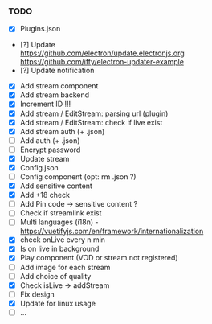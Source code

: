 ### TODO

- [x] Plugins.json
- [?] Update<br>
    https://github.com/electron/update.electronjs.org<br>
    https://github.com/iffy/electron-updater-example<br>
- [?] Update notification
- [x] Add stream component
- [x] Add stream backend
- [x] Increment ID !!!
- [x] Add stream / EditStream: parsing url (plugin)
- [x] Add stream / EditStream: check if live exist
- [x] Add stream auth (+ .json)
- [ ] Add auth (+ .json)
- [ ] Encrypt password
- [x] Update stream
- [x] Config.json
- [ ] Config component (opt: rm .json ?)
- [x] Add sensitive content
- [x] Add +18 check
- [ ] Add Pin code -> sensitive content ?
- [ ] Check if streamlink exist
- [ ] Multi languages (i18n) - https://vuetifyjs.com/en/framework/internationalization
- [x] check onLive every n min
- [x] Is on live in background
- [x] Play component (VOD or stream not registered)
- [ ] Add image for each stream
- [ ] Add choice of quality
- [x] Check isLive -> addStream
- [ ] Fix design
- [x] Update for linux usage
- [ ] ...
